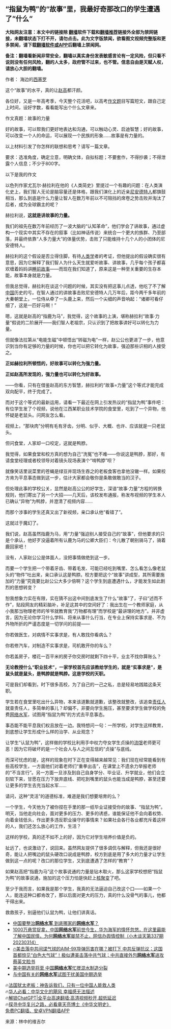  <!-- 面包屑导航 --> <h2>​“指鼠为鸭”的“故事”里，我最好奇那改口的学生遭遇了“什么“</h2> <p class="notice"><b>大陆网友注意：本文中的链接除 <a href="https://github.com/bannedbook/fanqiang" >翻墙</a>软件下载和<a href="https://github.com/killgcd/justmysocks/blob/master/README.md">翻墙推荐</a>链接外全部为禁网链接，未翻墙状态下打不开，请勿点击。此为文字版禁闻，欲看图文视频完整版和更多禁闻，请下载<a href="https://github.com/bannedbook/fanqiang">翻墙软件或APP</a>后翻墙上禁闻网。</p><p>备注：翻墙看新闻非常安全，翻墙以真实身份发表敏感言论有一定风险，但只看不说则没有任何风险，翻的人太多，政府管不过来，也不管。信息自由是天赋人权，请放心大胆的翻墙。</b></p>  <div class="entry"> <p>作者： 海边的<a href="https://www.bannedbook.org/bnews/tag/%E8%A5%BF%E5%A1%9E%E7%BD%97/" class="st_tag internal_tag" rel="tag" title="标签 西塞罗 下的日志">西塞罗</a></p> <p>这个“故事”的水平，真的让<a href="https://www.bannedbook.org/bnews/tag/%E8%B5%B5%E9%AB%98/" class="st_tag internal_tag" rel="tag" title="标签 赵高 下的日志">赵高</a>都汗颜。</p> <p>各位好，又是一年高考季，今天整个花活吧，以高考<a href="https://www.bannedbook.org/bnews/tag/%E4%BD%9C%E6%96%87%E9%A2%98/" class="st_tag internal_tag" rel="tag" title="标签 作文题 下的日志">作文题</a>目写篇短文，跟自己定上时间，设好字数，看看能写出个什么文章来。</p> <p>作文真题：故事的力量</p> <p>好的故事，可以帮我们更好地表达和沟通，可以触动心灵、启迪智慧；好的故事，可以改变一个人的命运，可以展现一个民族的形象……故事是有力量的。</p> <p>以上材料引发了你怎样的联想和思考？请写一篇文章。</p> <p>要求：选准角度，确定立意，明确文体，自拟标题；不要套作，不得抄袭；不得泄露个人信息；不少于800字。</p> <p>以下是我的作文</p> <p>以色列作家尤瓦尔·赫拉利在他的《人类简史》里提过一个有趣的问题：在人类演化史上，我们智人无论是脑容量还是体格，跟我们演化上的近亲<a href="https://www.bannedbook.org/bnews/tag/%E5%B0%BC%E5%AE%89%E5%BE%B7%E7%89%B9%E4%BA%BA/" class="st_tag internal_tag" rel="tag" title="标签 尼安德特人 下的日志">尼安德特人</a>都旗鼓相当，那么到底是什么力量让智人在数万年前以不可阻挡的席卷之势击败并淘汰了后者，成为全球霸主的呢？</p> <p>赫拉利说，<strong>这就是讲故事的力量。</strong></p> <p>我们的祖先在数万年前经历了一波大脑的“认知革命”，他们学会了讲故事，通过虚构一个现实中其实不存在的叙事（比如神话传说）来统合一个更大的族群、乃至部落，并最终依靠“人多力量大”的体量优势，击败了只能维持十几个人的小团体的尼安德特人。</p> <p>赫拉利的这个假设是否立得住脚，有待<a href="https://www.bannedbook.org/bnews/tag/%E4%BA%BA%E7%B1%BB%E5%AD%A6/" class="st_tag internal_tag" rel="tag" title="标签 人类学 下的日志">人类学</a>者的考证，但他提出的假设确实很有意思，因为它解释了我们智人为什么天生就爱听故事、讲故事，几乎每个孩子都喜欢缠着妈妈讲<a href="https://www.bannedbook.org/bnews/tag/%E7%9D%A1%E5%89%8D%E6%95%85%E4%BA%8B/" class="st_tag internal_tag" rel="tag" title="标签 睡前故事 下的日志">睡前故事</a>——而现在我们知道了，原来这是一种至关重要的生存本能，故事本身就是力量。</p> <p>但我总觉得，赫拉利在谈这个问题的时候，其实没有把这事儿点透，他吃了不了解<span class='wp_keywordlink_affiliate'><a href="https://www.bannedbook.org/" title="中国" target="_blank">中国</a></span>历史的亏。在智人通过的讲故事击败尼安德特人几万年后，距今两千多年前的大秦朝堂上，一位侍从牵了一头鹿上来，然后一个尖细的声音响起：“诸卿可看仔细了，这是一匹好马啊！”</p> <p>嗯，这就是赵高的“指鹿为马”，我觉得，这个故事的上演，堪称赫拉利“故事·力量”假说的二阶展开——我们智人老祖宗，只认识到了把故事讲好可以转化为力量。</p> <p>但就像法拉第从“电能生磁”中顿悟出“转磁为电”一样，赵公公也更进了一步，他意识到当你有足够的力量的时候，你也可以把它转化为故事，强迫那些识相的人接受之。</p> <p><strong>正如赫拉利所顿悟的，好故事可以转化为强力量。</strong></p> <p><strong>正如赵高所发现的，强力量也可以转化为好故事。</strong></p> <p>——你看，只有在借鉴赵高的东方智慧，赫拉利的“故事=力量”这个等式才能完成双向配平，终于完成了。</p> <p>而对于这个等式的最新运用，请看一下最近在网上引发热议的“指鼠为鸭”事件吧：有位学生发了个视频，说他在江西某职业技术学院的食堂里，吃到了一个异物，他怀疑是老鼠头。问网友怎么看。</p> <p>视频上，“那块肉”分明有毛有牙齿，分明、似乎、大概、也许、应该就是一只老鼠头。</p> <p>但问食堂，人家却一口咬定，这就是鸭脖。</p> <p>我觉得，如果食堂和校方真的想为自己“洗冤”也不难——你说这是鸭脖，那好，有请食堂经理或者校领导对着镜头现场表演个“啃鸭脖”呗？</p> <p>就像笑话里说菜里的苍蝇是绿豆并现场生吞之的老板食客也拿他没辙一样。如果校方肯为平息事态做到这一步，估计大家都会敬你是条敢做敢当的汉子。</p> <p>但处理此事的学校公关，显然是赵高公公的好学生，深谙“故事·力量”方程的转换规则，他们寄出了另一个大招——几天后，该校发布通报，称发布视频的学生本人已确认“异物”为鸭脖，并澄清了视频内容……</p>  <p>而那个涉事的学生还真又出了新视频，亲口承认他“看错了”。</p> <p>这就过于魔幻了。</p> <p>我们说，赵高虽然指鹿为马，用“力量”强迫别人接受自己的“故事”，但他要求的只是个承认，他好歹没逼着所有认鹿为马的公卿大臣们：今儿散了朝别骑马了，骑着鹿回家吧！</p> <p>没有，人家赵公公是体面人，没把事情做绝到这一步。</p> <p>而要一个学生把一个带着牙齿、带着毛发、可能已经吃到嘴里、怎么看怎么像老鼠头的“物件”吐出来，亲口承认这是鸭脖。校方要把这个“故事”讲成型，其所需要施加的“力量”究竟要比赵公公大多少倍啊？这个学生到底遭遇什么，才能发生如此剧烈的思想转变？</p> <p>恕我想象力实在有限，实在猜不出这中间到底发生了什么“故事”了，子曰“述而不作”，贴段网友的精彩脑补，补足这其中的空间好了：我出生在一个教师家庭，从小我那当物理老师的爷爷就教育我“万物都有理”而学校是“最讲理的地方”。并非虚言，因为无论你学习什么学科、将来从事什么行当，在专业上保持实事求是、不为外物所折的严谨态度是一切学问的前提——</p> <p>你若做医生，对病情不实事求是，有人敢找你看病么？</p> <p>你若修汽车，对制造不实事求是，司机敢开你的车么？</p> <p>你若盖房子，楼花一百平米的房子你交房时就剩下四十平，业主不找你算账么？</p> <p><strong>无论教授什么“职业技术”，一家学校首先应该教给学生的，就是“实事求是”，是鼠头就是鼠头，是鸭脖就是鸭脖。这是学校的天职。</strong></p> <p>可是我们却看到，时下很多高校，为了自己的一己之私，总是轻易地践踏这条天职。</p> <p>学生若在食堂里吃出什么异物，本来该道歉就道歉，该整改就整改，该追查<a href="https://www.bannedbook.org/bnews/tag/%E8%B4%A3%E4%BB%BB%E4%BA%BA/" class="st_tag internal_tag" rel="tag" title="标签 责任人 下的日志">责任人</a>就查责任人，多简单的事儿？却偏不，非要向学生施压，甚至要求学生做学校的免费<a href="https://www.bannedbook.org/bnews/tag/%e7%bd%91%e7%bb%9c%e6%b0%b4%e5%86%9b/" class="st_tag internal_tag" rel="tag" title="标签 网络水军 下的日志">网络水军</a>，试图用“指鼠为鸭”的方式去平息事态。</p>  <p>事态能不能平息我们权且放在一边。我特想问一句：一所学校，对学生这样教育，到底想让学生形成什么样的治学、从业观念？</p> <p>让学生“认鼠为鸭”，这样做的学校比利用手中权力夺女学生贞操的<span class='wp_keywordlink'><a href="https://www.bannedbook.org/forum11/topic282.html" title="禁片：评中国共产党的流氓本性" target="_blank">流氓</a></span>老师更可恶！因为它将破坏的是一个社会人与人之间互信的“贞操”与底线。</p> <p>而深可忧虑的是，这样的现象在时下正在变得越来越常见：我们现在经常能看到有些高校学生，一方面他们对着老师们“重拳出击”，在课堂上不遗余力举报老师的“不当言行”。另一方面一旦涉及到自己自身学分、毕业证、升学就业，他们会立刻软下来，甘愿在压力下放弃底线、把吃到嘴里的鼠头也能当成是鸭脖，甚至还要让更多的学生去充当起水军……</p> <p>请问，这种“灵活”的道德标准，难道是我们想要培育的么？</p> <p>一个学生，今天他为了被你捏在手里的那一纸毕业证接受你的故事、“指鼠为鸭”。明天，当他走向社会，面对更多的压力、更多的诱惑，谁能保证他不会向着权势、向着金钱低头，作出更多违反职业操守的事情来？如果社会各行各业都充斥着这样的人，我们还怎么放心的工作，生活？</p> <p>这样的学校，真的还不如不上的好，因为它对学生培养价值是负的。</p> <p>扯远了，也说激动了，说回来。虽然网友提供了很多调侃与解释，但我还是很好奇，能让人把嘴边的鼠头硬改口说成是鸭脖，校方到底是用了多大的力量才让学生做到这一点的呢？改口的那位学生，又到底遭遇了怎样的“教育”？</p> <p>如果赵高把“指鹿为马”这个故事说通的力量是钻木取火，那么这家学校想把“指鼠为鸭”的故事说通，施加的这个压力怕是快赶上<a href="https://www.bannedbook.org/bnews/tag/%E6%A0%B8%E8%81%9A%E5%8F%98/" class="st_tag internal_tag" rel="tag" title="标签 核聚变 下的日志">核聚变</a>了吧。</p> <p>至少于我而言，如果我是那个学生，我真的无法逼迫自己改这个口——如果一个人，能连这种口都肯改了，那以后面对更大的压力，真的什么没骨气的事儿，他都干得出来。</p> <p>救救孩子，别逼他们认鼠为鸭，让他们讲真话。</p> <!--<div id="taboola-mid-1"></div>--><ul class='op-related-articles' title='相关阅读'> <li><a href='https://www.bannedbook.org/bnews/ssgc/20230328/1865401.html' target='_blank'>中国要整治<b>网络水军</b> 到底哪家的<b>网络水军</b>？</a></li> <li><a href='https://www.bannedbook.org/bnews/sohnews/20230314/1859832.html' target='_blank'>1000万悬赏捉拿，中国<b>网络水军</b>前世今生，华为海军的情怀忽悠，在这里最能了解中国民情，为何<b>网络水军</b>屡禁不止，网信办舆情控制（小木谈天第337期 20230314）</a></li> <li><a href='https://www.bannedbook.org/bnews/sohnews/20230205/1844842.html' target='_blank'>🔥美击落中共间谍气球的AIM-9X导弹厉害在哪？被打下 中共反弹抗议；这国首都惊见“白色大气球”！极似遭美击落中共气球；中共直接外包<b>网络水军</b>进攻蔡英文脸书</a></li> <li><a href='https://www.bannedbook.org/bnews/ssgc/20221028/1803150.html' target='_blank'>美中期选举将至 中国<b>网络水军</b>忙搅混水制造分裂</a></li> <li><a href='https://www.bannedbook.org/bnews/ssgc/20221027/1803070.html' target='_blank'>与中国有关的<b>网络水军</b>试图干扰美国中期选举</a></li> </ul> <p class="texttj"> 🔥<a href="https://www.bannedbook.org/bnews/ssgc/20230219/1850782.html" target="_blank">法国犹太老板：神告诉我们，只有一位中国人能救人类</a><br/> 🔥<a href="https://www.bannedbook.org/bnews/comments/20220220/1694796.html" target="_blank">华人必看：中华文化的飓风 幸福感无法描述</a><br/> 🔥<a href="https://github.com/bannedbook/fanqiang/wiki/V2ray%E6%9C%BA%E5%9C%BA" target="_blank">解锁ChatGPT|全平台高速翻墙:高清视频秒开,超低延迟</a><br/> 🔥<a href="https://www.bannedbook.org/bnews/comments/20220808/1768773.html" target="_blank">探寻中华复兴之路，必看章天亮博士《中华文明史》</a><br/> <a href="https://github.com/bannedbook/fanqiang/wiki/%E7%A6%81%E9%97%BB%E7%BD%91%E5%AE%89%E5%8D%93%E7%BF%BB%E5%A2%99%E6%96%B0%E9%97%BBAPP" target="_blank">免费PC翻墙、安卓VPN翻墙APP</a><br/> </p><p class="src-info">来源：林中的维吉尔 </p> <a name='sharetosocial'></a> <div style="margin-bottom:5px;padding-bottom:5px;clear:both"> <div id="archive-pix-1" class="banner-ads"> <!-- AuctionX Display platform tag START --> <div id="27602x728x90x621x_ADSLOT1" clicktrack="%%CLICK_URL_ESC%%"></div>  <!-- AuctionX Display platform tag END --> </div> <div id="archive-pix-2" class="banner-ads"> <!-- AuctionX Display platform tag START --> <div id="27556x300x250x621x_ADSLOT1" clicktrack="%%CLICK_URL_ESC%%" style="margin:0 auto;text-align:center"></div>  <!-- AuctionX Display platform tag END --> </div> </div>  <div id="archive-pix-1" class="banner-ads"> <!-- AuctionX Display platform tag START --> <div id="27603x728x90x621x_ADSLOT1" clicktrack="%%CLICK_URL_ESC%%"></div>  <!-- AuctionX Display platform tag END --> </div> </div><!--END ENTRY--> 